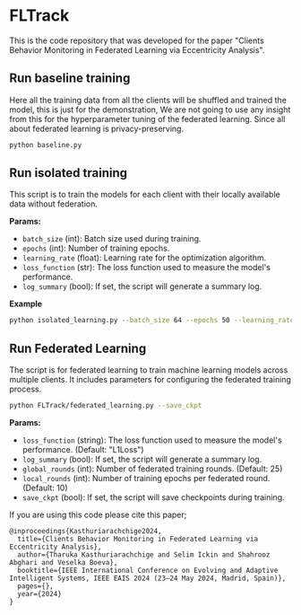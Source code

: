 # FLTrack

This is the code repository that was developed for the paper "Clients Behavior Monitoring in Federated Learning via Eccentricity Analysis".

## Run baseline training

Here all the training data from all the clients will be shuffled and trained the model, this is just for the demonstration, We are not going to use any insight from this for the hyperparameter tuning of the federated learning. Since all about federated learning is privacy-preserving.

```bash
python baseline.py
```

## Run isolated training

This script is to train the models for each client with their locally available data without federation.

**Params:**
- `batch_size` (int): Batch size used during training.
- `epochs` (int): Number of training epochs.
- `learning_rate` (float): Learning rate for the optimization algorithm.
- `loss_function` (str): The loss function used to measure the model's performance.
- `log_summary` (bool): If set, the script will generate a summary log. 
 
**Example**
```bash
python isolated_learning.py --batch_size 64 --epochs 50 --learning_rate 0.005 --loss_function 'L1Loss' --log_summary
```
## Run Federated Learning

The script is for federated learning to train machine learning models across multiple clients. It includes parameters for configuring the federated training process.

```bash
python FLTrack/federated_learning.py --save_ckpt
```

**Params:**


- `loss_function` (string): The loss function used to measure the model's performance. (Default: "L1Loss")
- `log_summary` (bool): If set, the script will generate a summary log.
- `global_rounds` (int): Number of federated training rounds. (Default: 25)
- `local_rounds` (int): Number of training epochs per federated round. (Default: 10)
- `save_ckpt` (bool): If set, the script will save checkpoints during training.


If you are using this code please cite this paper;

```
@inproceedings{Kasthuriarachchige2024,
  title={Clients Behavior Monitoring in Federated Learning via Eccentricity Analysis},
  author={Tharuka Kasthuriarachchige and Selim Ickin and Shahrooz Abghari and Veselka Boeva},
  booktitle={IEEE International Conference on Evolving and Adaptive Intelligent Systems, IEEE EAIS 2024 (23–24 May 2024, Madrid, Spain)},
  pages={},
  year={2024}
}
```